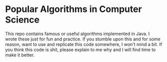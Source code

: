 # Popular Algorithms in Computer Science

This repo contains famous or useful algorithms implemented in Java.
I wrote these just for fun and practice. If you stumble upon this and
for some reason, want to use and replicate this code somewhere, I won't
mind a bit. If you think this code is shit, please explain to me why and
I will find time to make it better.